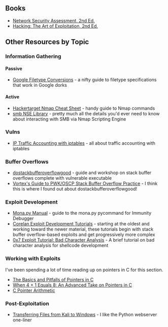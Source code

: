 
## Books
- [Network Security Assessment, 2nd Ed.](http://shop.oreilly.com/product/9780596510305.do)
- [Hacking: The Art of Exploitation, 2nd Ed.](https://nostarch.com/hacking2.htm)

## Other Resources by Topic

### Information Gathering
#### Passive
- [Google Filetype Conversions](http://www.googleguide.com/file_type.html) - a nifty guide to filetype specifications that work in Google dorks

#### Active
- [Hackertarget Nmap Cheat Sheet](https://hackertarget.com/nmap-cheatsheet-a-quick-reference-guide/) - handy guide to Nmap commands
- [smb NSE Library](https://nmap.org/nsedoc/lib/smb.html#script-args) - pretty much all the details you'd ever need to know about interacting with SMB via Nmap Scripting Engine

### Vulns
- [IP Traffic Accounting with iptables](https://www.cyberciti.biz/faq/linux-configuring-ip-traffic-accounting/) - all about traffic accounting with iptables

### Buffer Overflows
- [dostackbufferoverflowgood](https://github.com/justinsteven/dostackbufferoverflowgood) - guide and workshop on stack buffer overflows complete with vulnerable executable
- [Vortex's Guide to PWK/OSCP Stack Buffer Overflow Practice](https://www.vortex.id.au/2017/05/pwkoscp-stack-buffer-overflow-practice/) - I think this is where I found out about dostackbufferoverflowgood!

### Exploit Development
- [Mona.py Manual](https://www.corelan.be/index.php/2011/07/14/mona-py-the-manual/) - guide to the mona.py pycommand for Immunity Debugger
- [Corelan Exploit Development Tutorials](https://www.corelan.be/index.php/category/security/exploit-writing-tutorials/page/4/) - starting at the oldest and working toward the newer material, these tutorials begin with stack buffer overflow-based exploits and get progressively more complex
- [0x7 Exploit Tutorial: Bad Character Analysis](http://www.primalsecurity.net/0x7-exploit-tutorial-bad-character-analysis/) - A brief tutorial on bad character analysis for shellcode development

### Working with Exploits
I've been spending a lot of time reading up on pointers in C for this section. 
- [The Basics and Pitfalls of Pointers in C](https://hackaday.com/2018/04/04/the-basics-and-pitfalls-of-pointers-in-c/)
- [When 4 + 1 Equals 8: An Advanced Take on Pointers in C](https://hackaday.com/2018/04/19/when-4-1-equals-8-an-advanced-take-on-pointers-in-c/)
- [C Pointer Arithmetic](https://www.tutorialspoint.com/cprogramming/c_pointer_arithmetic.htm)

### Post-Exploitation
- [Transferring Files from Kali to Windows](https://blog.ropnop.com/transferring-files-from-kali-to-windows/) - I like the Python webserver one-liner
